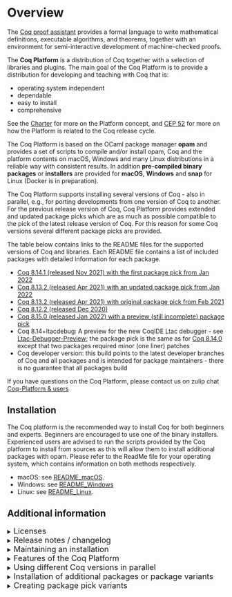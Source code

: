 # Overview

The [Coq proof assistant](https://coq.inria.fr) provides a formal language
to write mathematical definitions, executable algorithms, and theorems, together
with an environment for semi-interactive development of machine-checked proofs.

The **Coq Platform** is a distribution of Coq together with a selection of
libraries and plugins. The main goal of the Coq Platform is to provide a
distribution for developing and teaching with Coq that is:

- operating system independent
- dependable
- easy to install
- comprehensive

See the [Charter](charter.md) for more on the Platform concept, and
[CEP 52](https://github.com/coq/ceps/blob/master/text/052-platform-release-cycle.md)
for more on how the Platform is related to the Coq release cycle.

The Coq Platform is based on the OCaml package manager **opam** and provides a set
of scripts to compile and/or install opam, Coq and the platform contents on macOS,
Windows and many Linux distributions in a reliable way with consistent results.
In addition **pre-compiled binary packages** or **installers** are provided for **macOS**,
**Windows** and **snap** for Linux (Docker is in preparation).

The Coq Platform supports installing several versions of Coq - also in parallel,
e.g., for porting developments from one version of Coq to another. For the
previous release version of Coq, Coq Platform provides extended and updated
package picks which are as much as possible compatible to the pick of the latest
release version of Coq. For this reason for some Coq versions several different
package picks are provided.

The table below contains links to the README files for the supported versions
of Coq and libraries. Each README file contains a list of included packages with
detailed information for each package.

- [Coq 8.14.1 (released Nov 2021) with the first package pick from Jan 2022](doc/README_2022.01.0~8.14~2022.01.md)
- [Coq 8.13.2 (released Apr 2021) with an updated package pick from Jan 2022](doc/README_2022.01.0~8.13~2022.01.md)
- [Coq 8.13.2 (released Apr 2021) with original package pick from Feb 2021](doc/README_2021.09.0_8.13~2021.02.md)
- [Coq 8.12.2 (released Dec 2020)](doc/README_2021.09.0_8.12.md)
- [Coq 8.15.0 (released Jan 2022) with a preview (still incomplete) package pick](doc/README_2022.01.0_8.15~preview1.md)
- Coq 8.14+ltacdebug: A preview for the new CoqIDE Ltac debugger - see [Ltac-Debugger-Preview](https://github.com/coq/coq/wiki/Ltac-Debugger-Preview);
  the package pick is the same as for [Coq 8.14.0](doc/README_2021.09.0_8.14+beta2.md) except that two packages required minor (one liner) patches
- Coq developer version: this build points to the latest developer branches of Coq and all packages and is intended for package maintainers - there is no guarantee that all packages build

If you have questions on the Coq Platform, please contact us on zulip chat [Coq-Platform & users](https://coq.zulipchat.com/#narrow/stream/250632-Coq-Platform.20devs.20.26.20users)

## Installation

The Coq platform is the recommended way to install Coq for both beginners and experts.
Beginners are encouraged to use one of the binary installers. Experienced users are advised to run the scripts provided by the Coq platform to install from sources as this will allow them to install additional packages with opam.
Please refer to the ReadMe file for your operating system, which contains information on both methods respectively.

- macOS: see [README_macOS](doc/README_macOS.md).
- Windows: see [README_Windows](doc/README_Windows.md)
- Linux: see [README_Linux](doc/README_Linux.md).

## Additional information

<details><summary><font size="+1">Licenses</font></summary>

The Coq Platform setup scripts and the selection of package recipes and patches are licensed Creative Commons CC0.
This license does **not** apply to the packages installed by the Coq Platform.
The README files linked above provide license information for each package.
This information is also available as .CSV files here [doc](doc).
Please note that the license information is obtianed from opam.
The Coq Platform team does no double check this information.

</details>

<details><summary><font size="+1">Release notes / changelog</font></summary>

## Changes in 2022.01.0

- release package pick for Coq 8.14.0 + updated mostly compatible package pick for Coq 8.13.2
- preview package pick for Coq 8.15.0
- added prime number certificate generator `coq-coqprime-generator` including `gmp-ecm`

## Changes in 2021.09.0

- support for multiple versions of Coq (currently 8.12.2, 8.13.2, 8.14+rc1, dev)
- parallel installation of several versions of Coq is possible - each version creates a separate opam switch
- new substantially extended package pick for Coq 8.13.2 (the original pick from 2021.02 is also available)
- new beta pick for Coq 8.14+rc1 - as close as possible to the updated pick for Coq 8.13.2

## Changes in 2021.02.2

- support for opam 2.1.0 (which integrates the opam system dependency manager *depext* - this needed a few adjustments)
- fix issues with Cygwin binutils
- various minor fixes for the snap package (support gappa, clightgen, ...)
- various minor fixes to the Windows installer (add icon for CoqIDE, ...)
- minor cleanup and improvements of the Coq Platform scripts
- the versions of provided Coq packages are identical to 2021.09.0

## Changes in 2021.02.1

- added DMG package / installer for macOS
- Coq and CoqIDE update to version 8.13.2 (bugfix release)
- VST updated to version 2.7.1 (bugfix release)
- new package `coq-hott` *The Homotopy Type Theory library*

</details>

<details><summary><font size="+1">Maintaining an installation</font></summary>

It is **not** recommended to `opam upgrage` a Coq Platform opam switch, although this is possible.
The Coq Platform script does not pin any packages - not even Coq.
It just requests to install a specific version, so `opam upgrage` might change a lot of packages
and you end up with something which is no longer an "official" Coq Platform.

Instead it is recommended to wait for the next release of Coq Platform and install it, which will create a new opam switch -
or if you use a binary installer on macOS or Windows, you can choose a different installation folder.
This also has the advantage that you still have the Coq Platform version you have been working with so far available,
which is useful in case you need to port some proofs from the older to the new version - which might happen.
You can remove the opam switch or uninstall an installed Coq Platform as soon as you no longer need it.

In general the Coq Platform team recommends to use the concept of opam switches generously.
If you want to do experiments, create a new switch following the instructions for creating Coq Platform package pick variants below.
You can easily switch between opam switches and do tests.
Also if you follow the package pick variants approach, you can easily share your setup with other people just by sharing the Coq Platform package pick file you created.
A Coq Platform switch requires between 1 and 3 GByte of disk space.
The current Coq 8.13.2 distribution requires 2.3 GByte on macOS.

</details>

<details><summary><font size="+1">Features of the Coq Platform</font></summary>

- fully opam based, also on Windows
- single script call to install system dependencies, opam (if not there), a fresh opam switch and the Coq Platform
- interactive (well, script based) guidance of the user through the few parameters
- one unified setup script for Windows, macOS and Linux with few operating system dependent sections only
- for Windows there is an additional wrapper batch script to setup Cygwin as build and working environment
- for Windows there is in addition a classic Windows installer mostly intended for quick installation by beginners
- for macOS a signed (but currently not yet notarized) DMG package is provided, also mostly intended for beginners
- for Linux snap packages are provided via the Snap Store
- it is easy to build variants of the provided installers with modified content
- it is supported to install several versions of Coq in parallel - each will create a separate opam switch - this is intended e.g. for porting Coq developments from older versions of Coq
- system prerequisites are installed using opam depext in a system independent manner
- the script should be fairly robust and safe - it will immediately abort on all errors not explicitly handled
- the script can be restarted if it fails - e.g because of internet or memory issues - it will not redo things it already did

</details>

<details><summary><font size="+1">Using different Coq versions in parallel</font></summary>

Especially for porting projects from an older to a newer version of Coq, Coq Platform supports to install several Coq versions in parallel.
You can also use a Coq version from a previous version of Coq Platform in parallel with a Coq version from a newer version of Coq Platform.
Each Coq version you install via the Coq Platform scripts will create a separate opam switch.

You can list the available switches with:
```
~$ opam switch
#   switch                                   compiler                    description
    __coq-platform.2021.09.0~8.12            ocaml-base-compiler.4.10.0  __coq-platform.2021.09.0~8.12
->  __coq-platform.2021.09.0~8.13            ocaml-base-compiler.4.10.0  __coq-platform.2021.09.0~8.13
    __coq-platform.2021.09.0~8.13~2021.02    ocaml-base-compiler.4.10.0  __coq-platform.2021.09.0~8.13~2021.02
    __coq-platform.2021.09.0~8.14+beta1      ocaml-base-compiler.4.10.0  __coq-platform.2021.09.0~8.14+beta1
    __coq-platform.2021.09.0~8.14+beta2      ocaml-base-compiler.4.10.0  __coq-platform.2021.09.0~8.14+beta2
    __coq-platform.2021.09.0~8.14~ltacdebug  ocaml-base-compiler.4.10.0  __coq-platform.2021.09.0~8.14~ltacdebug
    __coq-platform.2021.09.0~dev             ocaml-base-compiler.4.10.0  __coq-platform.2021.09.0~dev
    _coq-platform_.2021.02.1                 ocaml-base-compiler.4.07.1  _coq-platform_.2021.02.1
```

You can select the opam switch for **all shells** with e.g.:
```
~$ opam switch __coq-platform.2021.09.0~8.14+beta2
```

You can select the opam switch for **just the current shell** with e.g.:
```
eval $(opam config env --set-switch --switch __coq-platform.2021.09.0~8.13)
```

So you can easily open two separate shell windows, select different opam switches and start e.g. two CoqIDE instances to step through the same file with two different versions of Coq.

</details>

<details><summary><font size="+1">Installation of additional packages or package variants</font></summary>

## CompCert and VST variants

For some packages, notably CompCert and VST (the Princeton tool-chain for verification of C code), exist various variants.

By default the 64 bit variant of CompCert and the 64 bit variant of VST are installed.

You can install the 32 bit variants in addition any time later by issuing `opam install` commands, e.g.
```
opam install coq-compcert-32.3.9
opam install coq-vst-32.2.8
```
Please note that since both variants can be installed in parallel, only one, the 64 bit variant, is immediately available to Coq
without -Q and -R options.
If you want to work with the 32 bit variants, please use these options in your Coq project:
```
-Q $(coqc -where)/../coq-variant/compcert32/compcert compcert
-Q $(coqc -where)/../coq-variant/VST32/VST VST
```

**Important note:** CompCert is **not** free / open source software, but may be used for research and evaluation purposes.
Please clarify the license at [CompCert License](https://github.com/AbsInt/CompCert/blob/master/LICENSE).

## Installation of other packages

- On Windows open a shell with `C:\<your_coq_platform_cygwin_path>\cygwin.bat`.
- On Linux or macOS open a shell in the usual way.
- Run the command `opam switch` which will show the list of available switches:
    ```
    #   switch                                 compiler                    description
        __coq-platform.2021.09.0~8.12          ocaml-base-compiler.4.10.0  __coq-platform.2021.09.0~8.12
        __coq-platform.2021.09.0~8.13          ocaml-base-compiler.4.10.0  __coq-platform.2021.09.0~8.13
        __coq-platform.2021.09.0~8.13~2021.02  ocaml-base-compiler.4.10.0  __coq-platform.2021.09.0~8.13~2021.02
    ->  __coq-platform.2021.09.0~8.14+beta2    ocaml-base-compiler.4.10.0  __coq-platform.2021.09.0~8.14+beta2
        _coq-platform_.2021.02.1               ocaml-base-compiler.4.07.1  _coq-platform_.2021.02.1
    ```
- Choose the switch you want to change with this command (example):
    ```
    opam switch __coq-platform.2021.09.0~8.13
    eval $(opam env)
    ```
- You can find packages with `opam list --all | grep "some keyword"`.
- You can show the description and further details on a package with `opam show "package"`.
- Install additional packages with `opam install "package"`.
- You can find some additional information on managing Coq installation with opam at [Install Coq with opam](https://coq.inria.fr/opam-using.html).

</details>

<details><summary><font size="+1">Creating package pick variants</font></summary>

It is an intended use case of the Coq Platform to create custom variants, e.g.
for projects or lectures, by creating additional files in the [package_picks](package_picks)
folder.

The scripts for creating binary packages and installers should be able to
handle such variants, so that it should be easy to create a custom installer
e.g. for a lecture.

A few notes on the process:

- Create a new file in the [package_picks](package_picks) folder by copying one of the existing files as template.
- Add or remove packages or change package versions according to your requirements.
- You should include specific versions for all packages to get a reproducible result.
  The opam database changes daily and unless you specify a version for each package you get different results and possibly the build will fail.
- In case you want to include pre release packages, which don't have a published opam package as yet, you can add opam packages in the folders under [opam](opam).
  opam packages in thes folder take precedence over packages from the published repositories.
- You can set the variable `COQ_PLATFORM_USE_DEV_REPOSITORY` in the header of the package pick file to `Y` in case you want to include the public and local `extra-dev` opam repositories in the opam package search.
- **Please always change the opam switch name**, that is the variable `COQ_PLATFORM_PACKAGE_PICK_POSTFIX`!
- The scripts for creating binary packages/installers for macOS, Windows and snap are in the specific system sub folders:
  - **macOS**: (macos/create_installer_macos.sh)
  - **Windows**: (windows/create_installer_windows.sh)
  - **snap**: (linux/create_snapcraft_yaml.sh)
  - the macOS and Windows script are intended to be run locally and require that the specific Coq Platform version has been installed and that **the opam switch is selected**,
    but the CI actions also create the installers for macOS and Windows.
  - the snap package is intended to be created via a CI action - see (linux/snap/github_actions/README.md)
  - the scripts don't take required parameters (some have debug parameters)

A note on debugging `Sorry, no solution found: there seems to be a problem with your request.`: this happens mostly in a parallel build, when you request e.g. package versions which have incompatible dependencies. The best way to debug this is to set in [coq_platform_make.sh](https://github.com/coq/platform/blob/0895c3cc0d69837ed7a80d882d4348d90e4a609a/coq_platform_make.sh#L22) `export OPAMYES=0` and then do a sequential build (select 's' when the scripts asks). opam will stop then whenever additional dependencies need to be installed and especially if the version of an already installed packages needs to be changed.

If you have issues, please contact us on zulip chat [Coq-Platform & users](https://coq.zulipchat.com/#narrow/stream/250632-Coq-Platform.20devs.20.26.20users)
